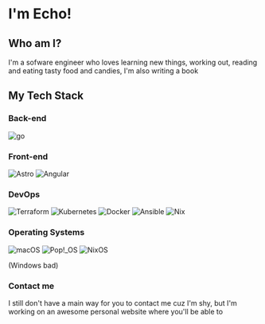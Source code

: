 
# I'm Echo!

## Who am I?

I'm a sofware engineer who loves learning new things, working out, reading and eating tasty food and candies, I'm also writing a book


<!-- ![Top Langs](https://github-readme-stats.vercel.app/api/top-langs/?username=EchoFoss&layout=compact) -->

## My Tech Stack

### Back-end

![go](https://img.shields.io/badge/Go-00ADD8?style=for-the-badge&logo=go&logoColor=white)


### Front-end
![Astro](https://img.shields.io/badge/astro-%232C2052.svg?style=for-the-badge&logo=astro&logoColor=white) ![Angular](https://img.shields.io/badge/Angular-DD0031?style=for-the-badge&logo=angular&logoColor=white)
<!-- ![Svelte](https://img.shields.io/badge/svelte-%23f1413d.svg?style=for-the-badge&logo=svelte&logoColor=white) -->
<!-- Maybe in the future wwwww -->

### DevOps
![Terraform](https://img.shields.io/badge/terraform-%235835CC.svg?style=for-the-badge&logo=terraform&logoColor=white) ![Kubernetes](https://img.shields.io/badge/kubernetes-%23326ce5.svg?style=for-the-badge&logo=kubernetes&logoColor=white)
![Docker](https://img.shields.io/badge/docker-%230db7ed.svg?style=for-the-badge&logo=docker&logoColor=white) ![Ansible](https://img.shields.io/badge/ansible-%231A1918.svg?style=for-the-badge&logo=ansible&logoColor=white) ![Nix](https://img.shields.io/badge/NIX-5277C3.svg?style=for-the-badge&logo=NixOS&logoColor=white)

### Operating Systems 
![macOS](https://img.shields.io/badge/mac%20os-000000?style=for-the-badge&logo=macos&logoColor=F0F0F0) ![Pop!\_OS](https://img.shields.io/badge/Pop!_OS-48B9C7?style=for-the-badge&logo=Pop!_OS&logoColor=white) ![NixOS](https://img.shields.io/badge/NIXOS-5277C3.svg?style=for-the-badge&logo=NixOS&logoColor=white) 

(Windows bad)

<!-- ### Mobile dev
![Kotlin](https://img.shields.io/badge/kotlin-%237F52FF.svg?style=for-the-badge&logo=kotlin&logoColor=white)

__(thinking on investing on kotlin multiplatform, will think of it further when needed)__ -->


### Contact me

I still don't have a main way for you to contact me cuz I'm shy, but I'm working on an awesome personal website where you'll be able to
